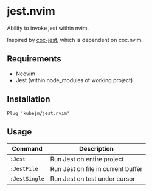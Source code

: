 # jest.nvim

Ability to invoke jest within nvim.

Inspired by [coc-jest](https://github.com/neoclide/coc-jest), which is
dependent on coc.nvim.

## Requirements

* Neovim
* Jest (within node_modules of working project)

## Installation

```vim
Plug 'kubejm/jest.nvim'
```

## Usage

| Command       | Description                        |
| ---           | ---                                |
| `:Jest`       | Run Jest on entire project         |
| `:JestFile`   | Run Jest on file in current buffer |
| `:JestSingle` | Run Jest on test under cursor      |

